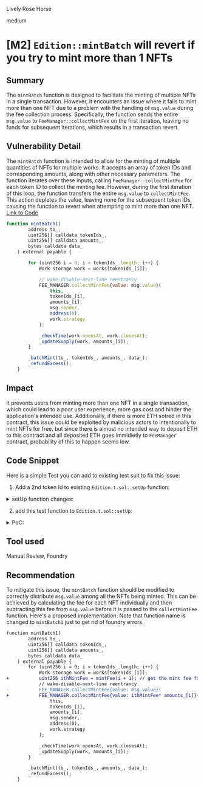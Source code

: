 Lively Rose Horse

medium

# [M2] `Edition::mintBatch` will revert if you try to mint more than 1 NFTs

## Summary
The `mintBatch` function is designed to facilitate the minting of multiple NFTs in a single transaction. However, it encounters an issue where it fails to mint more than one NFT due to a problem with the handling of `msg.value` during the fee collection process. Specifically, the function sends the entire `msg.value` to `FeeManager::collectMintFee` on the first iteration, leaving no funds for subsequent iterations, which results in a transaction revert.

## Vulnerability Detail
The `mintBatch` function is intended to allow for the minting of multiple quantities of NFTs for multiple works. It accepts an array of token IDs and corresponding amounts, along with other necessary parameters. The function iterates over these inputs, calling `FeeManager::collectMintFee` for each token ID to collect the minting fee. However, during the first iteration of this loop, the function transfers the entire `msg.value` to `collectMintFee`. This action depletes the value, leaving none for the subsequent token IDs, causing the function to revert when attempting to mint more than one NFT.
[Link to Code](https://github.com/sherlock-audit/2024-04-titles/blob/main/wallflower-contract-v2/src/editions/Edition.sol#L277-297)

```javascript
function mintBatch1(
        address to_,
        uint256[] calldata tokenIds_,
        uint256[] calldata amounts_,
        bytes calldata data_
    ) external payable {

        for (uint256 i = 0; i < tokenIds_.length; i++) {
            Work storage work = works[tokenIds_[i]];

            // wake-disable-next-line reentrancy
            FEE_MANAGER.collectMintFee{value: msg.value}( 
                this,
                tokenIds_[i],
                amounts_[i],
                msg.sender,
                address(0),
                work.strategy
            );

            _checkTime(work.opensAt, work.closesAt);
            _updateSupply(work, amounts_[i]);
        }

        _batchMint(to_, tokenIds_, amounts_, data_);
        _refundExcess();
    }
```
## Impact
It prevents users from minting more than one NFT in a single transaction, which could lead to a poor user experience, more gas cost and hinder the application's intended use. Additionally, if there is more ETH sotred in this contract, this issue could be exploited by malicious actors to intentionally to mint NFTs for free. but since there is almost no intended way to deposit ETH to this contract and all deposited ETH goes immidietly to `FeeManager` contract, probability of this to happen seems low.

## Code Snippet
Here is a simple Test you can add to existing test suit to fix this issue:
1. Add a 2nd token Id to existing `Edition.t.sol::setUp` function:
<details>
<summary> setUp function changes:</summary>

```diff
function setUp() public {
        edition = new Edition();
        feeManager = new FeeManager(
            address(0xdeadbeef),
            address(0xc0ffee),
            address(new MockSplitFactory())
        );
        graph = new TitlesGraph(address(this), address(this));

        edition.initialize(
            feeManager,
            graph,
            address(this),
            address(this),
            Metadata({
                label: "Test Edition",
                uri: "ipfs.io/test-edition",
                data: new bytes(0)
            })
        );

-       edition.publish(
+       uint256 tId2 = edition.publish(
            address(1), // creator
            10, // maxSupply
            0, // opensAt
            0, // closesAt
            new Node[](0), // attributions
            Strategy({
                asset: address(0xEeeeeEeeeEeEeeEeEeEeeEEEeeeeEeeeeeeeEEeE),
                mintFee: 0.01 ether,
                revshareBps: 2500, // 25%
                royaltyBps: 250 // 2.5%
            }),
            Metadata({
                label: "Best Work Ever",
                uri: "ipfs.io/best-work-ever",
                data: new bytes(0)
            })
        );
+       uint256 tId2 = edition.publish(
+           address(1), // creator
+           10, // maxSupply
+           0, // opensAt
+           0, // closesAt
+           new Node[](0), // attributions
+           Strategy({
+               asset: address(0xEeeeeEeeeEeEeeEeEeEeeEEEeeeeEeeeeeeeEEeE),
+               mintFee: 0.01 ether,
+               revshareBps: 2500, // 25%
+               royaltyBps: 250 // 2.5%
+           }),
+           Metadata({
+               label: "Best Work Ever",
+               uri: "ipfs.io/best-work-ever",
+               data: new bytes(0)
+           })
+       );
+       assert(tId1 == 1);
+       assert(tId2 == 2);  // check tokenIds are correctly created

        // Normally done by the TitlesCore, but we're testing in isolation
        feeManager.createRoute(edition, 1, new Target[](0), address(0));
+       feeManager.createRoute(edition, 2, new Target[](0), address(0)); // add route for 2nd tokenId
    }
```
</details>

2. add this test function to `Edition.t.sol::setUp`:
<details>
<summary> PoC: </summary>

```javascript
 function test_mintBatch1() public {
        address user = makeAddr("user");
        //minting 1 of each tokenId
        uint256[] memory tokenIds = new uint256[](2);
        tokenIds[0] = 1;
        tokenIds[1] = 2;
        uint256[] memory amounts = new uint256[](2);
        amounts[0] = 1;
        amounts[1] = 1;
        vm.startPrank(user);
        vm.deal(user, 1 ether);
        vm.expectRevert();
        edition.mintBatch1{value: 0.0212 ether}(
            user,
            tokenIds,
            amounts,
            new bytes(0)
        );
    }
```
</details>


## Tool used

Manual Review, Foundry

## Recommendation 
To mitigate this issue, the `mintBatch` function should be modified to correctly distribute `msg.value` among all the NFTs being minted. This can be achieved by calculating the fee for each NFT individually and then subtracting this fee from `msg.value` before it is passed to the `collectMintFee` function. Here's a proposed implementation:
Note that function name is changed to `mintBatch1` just to get rid of foundry errors.

```diff
function mintBatch1(
        address to_,
        uint256[] calldata tokenIds_,
        uint256[] calldata amounts_,
        bytes calldata data_
    ) external payable {
        for (uint256 i = 0; i < tokenIds_.length; i++) {
            Work storage work = works[tokenIds_[i]];
+           uint256 ithMintFee = mintFee(i + 1); // get the mint fee for i+1 th tokenId note that tokenId starts from 1 not 0
            // wake-disable-next-line reentrancy
-           FEE_MANAGER.collectMintFee{value: msg.value}(
+           FEE_MANAGER.collectMintFee{value: ithMintFee* amounts_[i]}(
                this,
                tokenIds_[i],
                amounts_[i],
                msg.sender,
                address(0),
                work.strategy
            );

            _checkTime(work.opensAt, work.closesAt);
            _updateSupply(work, amounts_[i]);
        }

        _batchMint(to_, tokenIds_, amounts_, data_);
        _refundExcess();
    }
```
